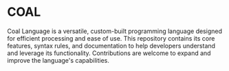 # COAL
Coal Language is a versatile, custom-built programming language designed for efficient processing and ease of use. This repository contains its core features, syntax rules, and documentation to help developers understand and leverage its functionality. Contributions are welcome to expand and improve the language's capabilities.
